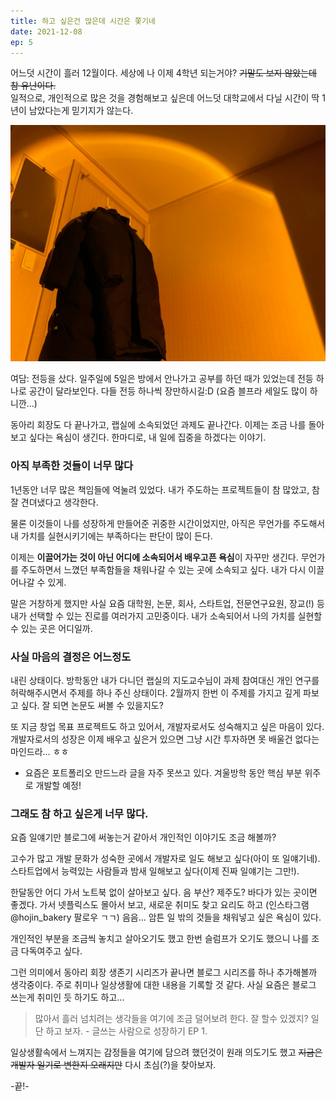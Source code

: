 ```yaml
---
title: 하고 싶은건 많은데 시간은 쫓기네
date: 2021-12-08
ep: 5
---
```


어느덧 시간이 흘러 12월이다. 세상에 나 이제 4학년 되는거야? ~~기말도 보지 않았는데 참 유난이다.~~  
일적으로, 개인적으로 많은 것을 경험해보고 싶은데 어느덧 대학교에서 다닐 시간이 딱 1년이 남았다는게 믿기지가 않는다.

![석양을 담고 있는 전등을 샀다. 너무 맘에 든다.](./5-1.jpg)

여담: 전등을 샀다. 일주일에 5일은 방에서 안나가고 공부를 하던 때가 있었는데 전등 하나로 공간이 달라보인다. 다들 전등 하나씩 장만하시길:D (요즘 블프라 세일도 많이 하니깐...)

동아리 회장도 다 끝나가고, 랩실에 소속되었던 과제도 끝나간다. 이제는 조금 나를 돌아보고 싶다는 욕심이 생긴다. 한마디로, 내 일에 집중을 하겠다는 이야기.

### 아직 부족한 것들이 너무 많다

1년동안 너무 많은 책임들에 억눌려 있었다. 내가 주도하는 프로젝트들이 참 많았고, 참 잘 견뎌냈다고 생각한다. 

물론 이것들이 나를 성장하게 만들어준 귀중한 시간이었지만, 아직은 무언가를 주도해서 내 가치를 실현시키기에는 부족하다는 판단이 많이 든다.

이제는 **이끌어가는 것이 아닌 어디에 소속되어서 배우고픈 욕심**이 자꾸만 생긴다. 무언가를 주도하면서 느꼈던 부족함들을 채워나갈 수 있는 곳에 소속되고 싶다. 내가 다시 이끌어나갈 수 있게.

말은 거창하게 했지만 사실 요즘 대학원, 논문, 회사, 스타트업, 전문연구요원, 장교(!) 등 내가 선택할 수 있는 진로를 여러가지 고민중이다. 내가 소속되어서 나의 가치를 실현할 수 있는 곳은 어디일까.

### 사실 마음의 결정은 어느정도

내린 상태이다. 방학동안 내가 다니던 랩실의 지도교수님이 과제 참여대신 개인 연구를 허락해주시면서 주제를 하나 주신 상태이다. 2월까지 한번 이 주제를 가지고 깊게 파보고 싶다. 잘 되면 논문도 써볼 수 있을지도?

또 지금 창업 목표 프로젝트도 하고 있어서, 개발자로서도 성숙해지고 싶은 마음이 있다. 개발자로서의 성장은 이제 배우고 싶은거 있으면 그냥 시간 투자하면 못 배울건 없다는 마인드라... ㅎㅎ
* 요즘은 포트폴리오 만드느라 글을 자주 못쓰고 있다. 겨울방학 동안 핵심 부분 위주로 개발할 예정!

### 그래도 참 하고 싶은게 너무 많다.

요즘 일얘기만 블로그에 써놓는거 같아서 개인적인 이야기도 조금 해볼까?

고수가 많고 개발 문화가 성숙한 곳에서 개발자로 일도 해보고 싶다(아이 또 일얘기네). 스타트업에서 능력있는 사람들과 밤새 일해보고 싶다(이제 진짜 일얘기는 그만!).

한달동안 어디 가서 노트북 없이 살아보고 싶다. 음 부산? 제주도? 바다가 있는 곳이면 좋겠다. 가서 넷플릭스도 몰아서 보고, 새로운 취미도 찾고 요리도 하고 (인스타그램 @hojin_bakery 팔로우 ㄱㄱ) 음음... 암튼 일 밖의 것들을 채워넣고 싶은 욕심이 있다.

개인적인 부분을 조금씩 놓치고 살아오기도 했고 한번 슬럼프가 오기도 했으니 나를 조금 다독여주고 싶다.

그런 의미에서 동아리 회장 생존기 시리즈가 끝나면 블로그 시리즈를 하나 추가해볼까 생각중이다. 주로 취미나 일상생활에 대한 내용을 기록할 것 같다. 사실 요즘은 블로그 쓰는게 취미인 듯 하기도 하고...

> 많아서 흘러 넘치려는 생각들을 여기에 조금 덜어보려 한다. 잘 할수 있겠지? 일단 하고 보자. - 글쓰는 사람으로 성장하기 EP 1.

일상생활속에서 느껴지는 감정들을 여기에 담으려 했던것이 원래 의도기도 했고 ~~지금은 개발자 일기로 변한지 오래지만~~ 다시 초심(?)을 찾아보자.

-끝!-

